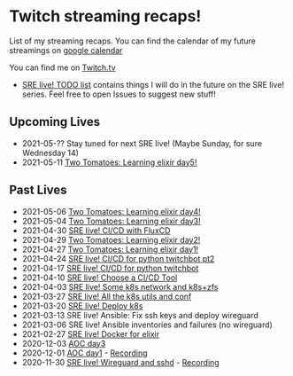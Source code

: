 # Twitch streaming recaps!
List of my streaming recaps.
You can find the calendar of my future streamings on [google calendar](https://calendar.google.com/calendar/embed?src=b5nrn2qfdb6k80fjfmbuqm2k7s%40group.calendar.google.com&ctz=Europe%2FRome)

You can find me on [Twitch.tv](https://twitch.tv/lerrigatto)

* [SRE live! TODO list](SRE-TODO.md) contains things I will do in the future on the SRE live! series. Feel free to open Issues to suggest new stuff!

## Upcoming Lives
* 2021-05-?? Stay tuned for next SRE live! (Maybe Sunday, for sure Wednesday 14)
* 2021-05-11 [Two Tomatoes: Learning elixir day5!](21-05-11-TT-learning-elixir-5.md)

## Past Lives
* 2021-05-06 [Two Tomatoes: Learning elixir day4!](21-05-06-TT-learning-elixir-4.md)
* 2021-05-04 [Two Tomatoes: Learning elixir day3!](21-05-04-TT-learning-elixir-3.md)
* 2021-04-30 [SRE live! CI/CD with FluxCD](21-04-30-cicd-fluxcd.md)
* 2021-04-29 [Two Tomatoes: Learning elixir day2!](21-04-29-TT-learning-elixir-2.md)
* 2021-04-27 [Two Tomatoes: Learning elixir day1!](21-04-27-TT-learning-elixir-1.md)
* 2021-04-24 [SRE live! CI/CD for python twitchbot pt2](21-04-24-cicd-twitchbot.md)
* 2021-04-17 [SRE live! CI/CD for python twitchbot](21-04-17-cicd-twitchbot.md)
* 2021-04-10 [SRE live! Choose a CI/CD Tool](21-04-10-cicd-pick-a-tool.md)
* 2021-04-03 [SRE live! Some k8s network and k8s+zfs](21-04-03-k8s-zfs.md)
* 2021-03-27 [SRE live! All the k8s utils and conf](21-03-27-k8s-utils.md)
* 2021-03-20 [SRE live! Deploy k8s](21-03-20-SRE-k8s.md)
* 2021-03-13 SRE live! Ansible: Fix ssh keys and deploy wireguard
* 2021-03-06 SRE live! Ansible inventories and failures (no wireguard)
* 2021-02-27 [SRE live! Docker for elixir](21-02-27-SRE-docker.md)
* 2020-12-03 [AOC day3](20-12-03-AOC-day3.md)
* 2020-12-01 [AOC day1](20-12-01-AOC-day1.md) - [Recording](https://youtu.be/vGlqSiPxr88)
* 2020-11-30 [SRE live! Wireguard and sshd](20-11-30-SRE-wireguard.md) - [Recording](https://youtu.be/Sq5tlve--ck)
